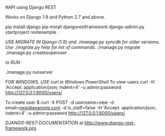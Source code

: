 #API using Django REST

Works on Django 1.9 and Python 2.7 and above.

pip install django pip install djangorestframework django-admin.py startproject restexample .

*USE MIGRATE IN Django (1.9) and ./manage.py syncdb for older versions. Use ./migrate.py help for list of commands.*
./manage.py migrate
./manage.py createsuperuser

*to RUN*

./manage.py runserver

*FOR WINDOWS, USE curl in Windows PowerShell*
To view users
curl -H 'Accept: application/json; indent=4' -u admin:password http://127.0.0.1:8000/users/

To create user
$ curl -X POST -d username=new -d email=new@example.com -d is_staff=false -H 'Accept: application/json; indent=4' -u admin:password http://127.0.0.1:8000/users/

*DJANGO-REST-DOCUMENTATION* at http://www.django-rest-framework.org
